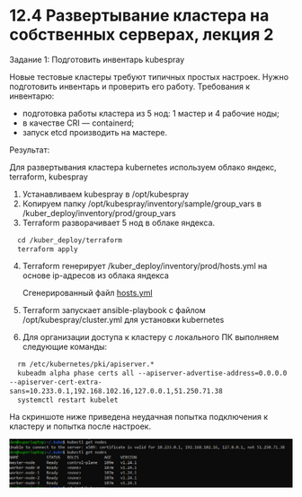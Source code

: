 # 12.4 Развертывание кластера на собственных серверах, лекция 2

Задание 1: Подготовить инвентарь kubespray

Новые тестовые кластеры требуют типичных простых настроек. 
Нужно подготовить инвентарь и проверить его работу. Требования к инвентарю:

- подготовка работы кластера из 5 нод: 1 мастер и 4 рабочие ноды;
- в качестве CRI — containerd;
- запуск etcd производить на мастере.


Результат:

Для развертывания кластера kubernetes используем облако яндекс, terraform, kubespray

1. Устанавливаем kubespray в /opt/kubespray
2. Копируем папку /opt/kubespray/inventory/sample/group_vars в /kuber_deploy/inventory/prod/group_vars
3. Terraform разворачивает 5 нод в облаке яндекса.
```
  cd /kuber_deploy/terraform
  terraform apply
```
4. Terraform генерирует /kuber_deploy/inventory/prod/hosts.yml на основе ip-адресов из облака яндекса

    Сгенерированный файл [hosts.yml](https://github.com/DennySim/devops_devkub/blob/main/12.4%20%D0%A0%D0%B0%D0%B7%D0%B2%D0%B5%D1%80%D1%82%D1%8B%D0%B2%D0%B0%D0%BD%D0%B8%D0%B5%20%D0%BA%D0%BB%D0%B0%D1%81%D1%82%D0%B5%D1%80%D0%B0%20%D0%BD%D0%B0%20%D1%81%D0%BE%D0%B1%D1%81%D1%82%D0%B2%D0%B5%D0%BD%D0%BD%D1%8B%D1%85%20%D1%81%D0%B5%D1%80%D0%B2%D0%B5%D1%80%D0%B0%D1%85%2C%20%D0%BB%D0%B5%D0%BA%D1%86%D0%B8%D1%8F%202/inventory/prod/hosts.yml)

5. Terraform запускает ansible-playbook c файлом /opt/kubespray/cluster.yml для установки kubernetes
6. Для организации доступа к кластеру с локального ПК выполняем следующие команды:
```
  rm /etc/kubernetes/pki/apiserver.*
  kubeadm alpha phase certs all --apiserver-advertise-address=0.0.0.0 --apiserver-cert-extra-sans=10.233.0.1,192.168.102.16,127.0.0.1,51.250.71.38
  systemctl restart kubelet
```
На скриншоте ниже приведена неудачная попытка подключения к кластеру и попытка после настроек.

![OUTSIDE ACCESS](images/12.4_1.PNG)